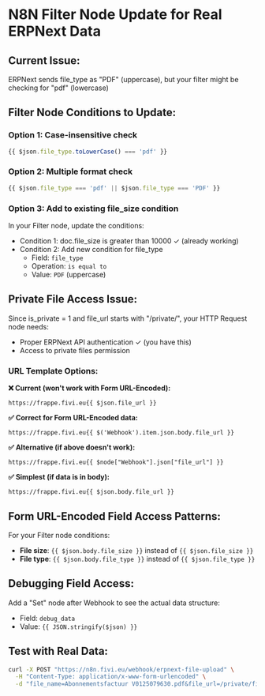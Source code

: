# N8N Filter Node Update for Real ERPNext Data

## Current Issue:
ERPNext sends file_type as "PDF" (uppercase), but your filter might be checking for "pdf" (lowercase)

## Filter Node Conditions to Update:

### Option 1: Case-insensitive check
```javascript
{{ $json.file_type.toLowerCase() === 'pdf' }}
```

### Option 2: Multiple format check  
```javascript
{{ $json.file_type === 'pdf' || $json.file_type === 'PDF' }}
```

### Option 3: Add to existing file_size condition
In your Filter node, update the conditions:
- Condition 1: doc.file_size is greater than 10000 ✓ (already working)
- Condition 2: Add new condition for file_type
  - Field: `file_type`
  - Operation: `is equal to`
  - Value: `PDF` (uppercase)

## Private File Access Issue:
Since is_private = 1 and file_url starts with "/private/", your HTTP Request node needs:
- Proper ERPNext API authentication ✓ (you have this)
- Access to private files permission

### URL Template Options:

**❌ Current (won't work with Form URL-Encoded):**
```
https://frappe.fivi.eu{{ $json.file_url }}
```

**✅ Correct for Form URL-Encoded data:**
```
https://frappe.fivi.eu{{ $('Webhook').item.json.body.file_url }}
```

**✅ Alternative (if above doesn't work):**
```
https://frappe.fivi.eu{{ $node["Webhook"].json["file_url"] }}
```

**✅ Simplest (if data is in body):**
```
https://frappe.fivi.eu{{ $json.body.file_url }}
```

## Form URL-Encoded Field Access Patterns:

For your Filter node conditions:
- **File size**: `{{ $json.body.file_size }}` instead of `{{ $json.file_size }}`
- **File type**: `{{ $json.body.file_type }}` instead of `{{ $json.file_type }}`

## Debugging Field Access:
Add a "Set" node after Webhook to see the actual data structure:
- Field: `debug_data`
- Value: `{{ JSON.stringify($json) }}`

## Test with Real Data:
```bash
curl -X POST "https://n8n.fivi.eu/webhook/erpnext-file-upload" \
  -H "Content-Type: application/x-www-form-urlencoded" \
  -d "file_name=Abonnementsfactuur V0125079630.pdf&file_url=/private/files/Abonnementsfactuur V0125079630.pdf&file_size=48684&file_type=PDF&attached_to_doctype=Purchase Invoice&attached_to_name=ACC-PINV-2025-00002&folder=Home/Attachments&is_private=1&owner=ict@fivi.eu&creation=2025-08-04 23:44:45.216367"
```
